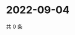 # 2022-09-04

共 0 条

<!-- BEGIN WEIBO -->
<!-- 最后更新时间 Sun Sep 04 2022 23:16:09 GMT+0800 (China Standard Time) -->

<!-- END WEIBO -->
